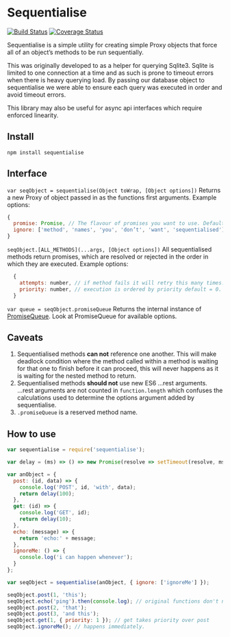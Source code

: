 # Sequentialise

[![Build Status](https://travis-ci.org/e-e-e/sequentialise.svg?branch=master)](https://travis-ci.org/e-e-e/sequentialise) [![Coverage Status](https://coveralls.io/repos/github/e-e-e/sequentialise/badge.svg?branch=master)](https://coveralls.io/github/e-e-e/sequentialise?branch=master)

Sequentialise is a simple utility for creating simple Proxy objects that force all of an object’s methods to be run sequentially.

This was originally developed to as a helper for querying Sqlite3. Sqlite is limited to one connection at a time and as such is prone to timeout errors when there is heavy querying load. By passing our database object to sequentialise we were able to ensure each query was executed in order and avoid timeout errors.

This library may also be useful for async api interfaces which require enforced linearity.

## Install

```
npm install sequentialise
```

## Interface

`var seqObject = sequentialise(Object toWrap, [Object options])`
Returns a new Proxy of object passed in as the functions first arguments.
Example options:
```js
{
  promise: Promise, // The flavour of promises you want to use. Defaults to native promises
  ignore: ['method', 'names', 'you', 'don’t', 'want', 'sequentialised'], // Array of methods to ignore
}
```

`seqObject.[ALL_METHODS](...args, [Object options])`
All sequentialised methods return promises, which are resolved or rejected in the order in which they are executed.
Example options:
```js
  {
    attempts: number, // if method fails it will retry this many times.
    priority: number, // execution is ordered by priority default = 0.
  }
```

`var queue = seqObject.promiseQueue`
Returns the internal instance of [PromiseQueue](https://www.npmjs.com/package/a-promise-queue). Look at PromiseQueue for available options.

## Caveats

1. Sequentialised methods **can not** reference one another. This will make deadlock condition where the method called within a method is waiting for that one to finish before it can proceed, this will never happens as it is waiting for the nested method to return.
2. Sequentialised methods **should not** use new ES6 ...rest arguments. ...rest arguments are not counted in `function.length` which confuses the calculations used to determine the options argument added by sequentialise.
3. `.promiseQueue` is a reserved method name.

## How to use

```js
var sequentialise = require('sequentialise');

var delay = (ms) => () => new Promise(resolve => setTimeout(resolve, ms));

var anObject = {
  post: (id, data) => {
    console.log('POST', id, 'with', data);
    return delay(100);
  },
  get: (id) => {
    console.log('GET', id);
    return delay(10);
  },
  echo: (message) => {
    return 'echo:' + message;
  },
  ignoreMe: () => {
    console.log('i can happen whenever');
  }
};

var seqObject = sequentialise(anObject, { ignore: ['ignoreMe'] });

seqObject.post(1, 'this');
seqObject.echo('ping').then(console.log); // original functions don't need to be asynchronous
seqObject.post(2, 'that');
seqObject.post(3, 'and this');
seqObject.get(1, { priority: 1 }); // get takes priority over post
seqObject.ignoreMe(); // happens immediately.
```
